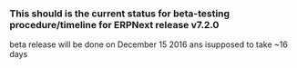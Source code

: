 ### This should is the current status for beta-testing procedure/timeline for ERPNext release v7.2.0

beta release will be done on December 15 2016 ans isupposed to take ~16 days


